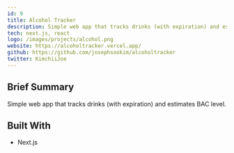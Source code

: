 ```yaml
---
id: 9
title: Alcohol Tracker
description: Simple web app that tracks drinks (with expiration) and estimates BAC level.
tech: next.js, react
logo: /images/projects/alcohol.png
website: https://alcoholtracker.vercel.app/
github: https://github.com/josephsookim/alcoholtracker
twitter: KimchiiJoe
---
```


## Brief Summary

Simple web app that tracks drinks (with expiration) and estimates BAC level.

## Built With

- Next.js
